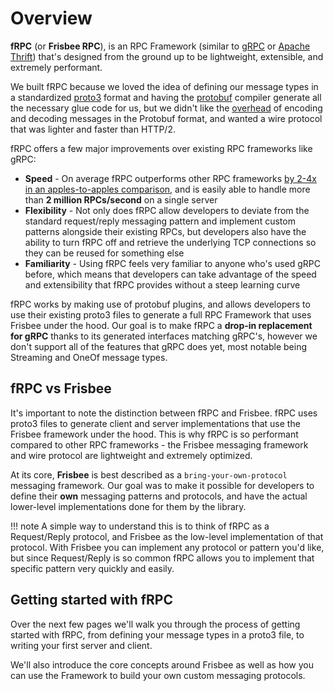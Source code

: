 # Overview

**fRPC** (or **Frisbee RPC**), is an <Tooltip tip="Remote Procedure Call">RPC</Tooltip> Framework (similar to [gRPC](https://grpc.io) or
[Apache Thrift](https://thrift.apache.org/)) that's designed from the ground up to be lightweight, extensible, and extremely performant.

We built <Tooltip tip="Frisbee RPC">fRPC</Tooltip> because we loved the idea of defining our message types in a standardized
[proto3](https://protobuf.dev/programming-guides/proto3/) format and having the [protobuf](https://github.com/protocolbuffers/protobuf) compiler generate all the necessary
glue code for us, but we didn't like the [overhead](https://github.com/boguslaw-wojcik/encoding-benchmarks) of encoding and decoding
messages in the <Tooltip tip="Data format used to serialize structured data">Protobuf</Tooltip> format, and wanted a wire protocol that was lighter and faster
than <Tooltip tip="Wire format used for gRPC">HTTP\/2</Tooltip>.

<Tooltip tip="Frisbee RPC">fRPC</Tooltip> offers a few major improvements over existing
RPC frameworks like gRPC:

- **Speed** - On average fRPC outperforms other RPC frameworks [by 2-4x in an apples-to-apples comparison](/performance/grpc-benchmarks), and is easily able to handle more than **2 million RPCs/second** on a single server
- **Flexibility** - Not only does fRPC allow developers to deviate from the standard request/reply messaging pattern and implement custom patterns alongside their existing RPCs, but developers also have the ability to turn fRPC off and retrieve the underlying TCP connections so they can be reused for something else
- **Familiarity** - Using fRPC feels very familiar to anyone who's used gRPC before, which means that developers can take advantage of the speed and extensibility that fRPC provides without a steep learning curve

fRPC works by making use of protobuf plugins, and allows developers to use their existing proto3 files to generate a full
RPC Framework that uses Frisbee under the hood. Our goal is to make fRPC a **drop-in
replacement for gRPC** thanks to its generated interfaces matching gRPC's, however we don't support all of the features that
gRPC does yet, most notable being Streaming and OneOf message types.

## fRPC vs Frisbee

It's important to note the distinction between fRPC and Frisbee. fRPC uses proto3 files to generate client and server
implementations that use the Frisbee framework under the hood. This is why fRPC is so performant compared to other RPC
frameworks - the Frisbee messaging framework and wire protocol are lightweight and extremely optimized.

At its core, **Frisbee** is best described as a `bring-your-own-protocol` messaging framework. Our goal was
to make it possible for developers to define their **own** messaging patterns and protocols, and have the actual
lower-level implementations done for them by the library.

!!! note
A simple way to understand this is to think of fRPC as a Request/Reply
protocol, and Frisbee as the low-level implementation of that protocol. With
Frisbee you can implement any protocol or pattern you'd like, but since
Request/Reply is so common fRPC allows you to implement that specific pattern
very quickly and easily.

## Getting started with fRPC

Over the next few pages we'll walk you through the process of getting started with <Tooltip tip="Frisbee RPC">fRPC</Tooltip>,
from defining your message types in a <Tooltip tip="Syntax used to describe protocol buffers">proto3</Tooltip> file, to writing your first server and client.

We'll also introduce the core concepts around Frisbee as well as how you can use the Framework to build your own custom messaging protocols.
